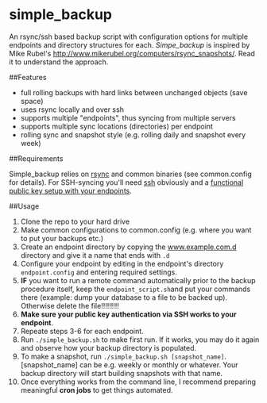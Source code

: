 # simple_backup
An rsync/ssh based backup script with configuration options for multiple endpoints and directory structures for each. *Simpe_backup* is inspired by Mike Rubel's http://www.mikerubel.org/computers/rsync_snapshots/. Read it to understand the approach.

##Features

- full rolling backups with hard links between unchanged objects (save space)
- uses rsync locally and over ssh
- supports multiple "endpoints", thus syncing from multiple servers
- supports multiple sync locations (directories) per endpoint
- rolling sync and snapshot style (e.g. rolling daily and snapshot every week)

##Requirements

Simple_backup relies on [rsync](https://rsync.samba.org/) and common binaries (see common.config for details). For SSH-syncing you'll need [ssh](http://www.openssh.com/) obviously and a [functional public key setup with your endpoints](http://linuxconfig.org/passwordless-ssh).

##Usage

1. Clone the repo to your hard drive
2. Make common configurations to common.config (e.g. where you want to put your backups etc.)
3. Create an endpoint directory by copying the www.example.com.d directory and give it a name that ends with `.d`
4. Configure your endpoint by editing in the endpoint's directory `endpoint.config` and entering required settings.
5. **IF** you want to run a remote command automatically prior to the backup procedure itself, keep the `endpoint_script.sh`and put your commands there (example: dump your database to a file to be backed up). Otherwise delete the file!!!!!!!!!
6. **Make sure your public key authentication via SSH works to your endpoint**.
7. Repeate steps 3-6 for each endpoint.
8. Run `./simple_backup.sh` to make first run. If it works, you may do it again and observe how your backup directory is populated.
9. To make a snapshot, run `./simple_backup.sh [snapshot_name]`. [snapshot_name] can be e.g. weekly or monthly or whatever. Your backup directory will start building snapshots with that name.
10. Once everything works from the command line, I recommend preparing meaningful **cron jobs** to get things automated.




